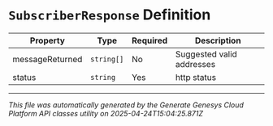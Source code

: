 # `SubscriberResponse` Definition

| Property | Type | Required | Description |
|----------|------|----------|-------------|
| messageReturned | `string[]` | No | Suggested valid addresses |
| status | `string` | Yes | http status |

---

*This file was automatically generated by the Generate Genesys Cloud Platform API classes utility on 2025-04-24T15:04:25.871Z*